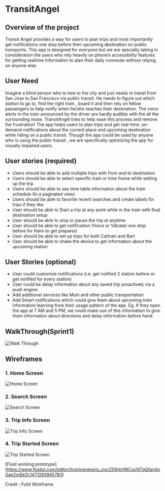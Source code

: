 # TransitAngel
## Overview of the project
 Transit Angel provides a way for users to plan trips and most importantly get notifications one stop before their upcoming destination on public transports. This app is designed for everyone but we are specially taking in consideration the users who rely heavily on phone’s accessibility features for getting realtime information to plan their daily commute without relying on anyone else.
 
## User Need 
Imagine a blind person who is new to the city and  just needs to travel from San Jose to San Francisco via public transit. He needs to figure out which station to go to, find the right train , board it and then rely on fellow passengers to help notify when he/she reaches their destination. The voice alerts in the train announced by the driver are hardly audible with the all the surrounding noise. TransitAngel tries to help ease this process and remove the frustration! The app helps users to plan  trips and get real-time ,on-demand notifications about the current place and upcoming destination while riding on a public transit. Though the app could be used by anyone who is using the public transit , we are specifically optimizing the app for visually impaired users.

## User stories (**required**)
  - Users should be able to add multiple trips with from and to destination
  - Users should be able to select specific train or time frame while setting up the trip
  - Users should be able to see time table information about the train schedule (In a paginated view)
  - Users should be able to favorite recent searches and create labels for trips if they like
  - User should be able to Start a trip at any point while in the train with final destination setup
  - User should be able to stop or pause the trip at anytime
  - User should be able to get notification (Voice or Vibrate) one stop before for them to get prepared
  - User should be able to set up trips for both Caltrain and Bart
  - User should be able to shake the device to get information about the upcoming station
  
## User Stories (**optional**)
  - User could customize notifications (i.e. get notified 2 station before or get notified for every station)
  - User could be delay information about any saved trip proactively via a push engine
  - Add additional services like Muni and other public transportation
  - Add Smart notifications which could give them about upcoming train information learning from their usage pattern of the app. Eg. If they open the app at 7 AM and 5 PM, we could make use of this information to give them information about directions and delay information before hand.
 
## WalkThrough(Sprint1)
![Walk Through](TransitAngel.gif)

## Wireframes


### 1. Home Screen
![Home Screen](1-HomeScreen.png)

### 2. Search Screen
![Search Screen](2-SearchScreen.png)

### 3. Trip Info Screen
![Trip Info Screen](3-TripInfoScreen.png)

### 4. Trip Started Screen
![Trip Started Screen](4-TripStarted.png)


[Fluid working prototype] (https://www.fluidui.com/editor/live/preview/p_cixcZ09rkHMCucNTgQfan4oGan2mEkOi.1471293945783) 

Credit : Fuild Wireframe
